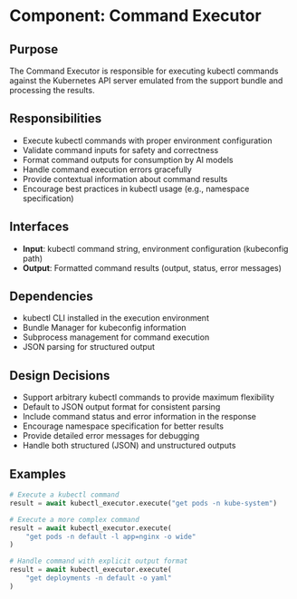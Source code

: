 # Component: Command Executor

## Purpose
The Command Executor is responsible for executing kubectl commands against the Kubernetes API server emulated from the support bundle and processing the results.

## Responsibilities
- Execute kubectl commands with proper environment configuration
- Validate command inputs for safety and correctness
- Format command outputs for consumption by AI models
- Handle command execution errors gracefully
- Provide contextual information about command results
- Encourage best practices in kubectl usage (e.g., namespace specification)

## Interfaces
- **Input**: kubectl command string, environment configuration (kubeconfig path)
- **Output**: Formatted command results (output, status, error messages)

## Dependencies
- kubectl CLI installed in the execution environment
- Bundle Manager for kubeconfig information
- Subprocess management for command execution
- JSON parsing for structured output

## Design Decisions
- Support arbitrary kubectl commands to provide maximum flexibility
- Default to JSON output format for consistent parsing
- Include command status and error information in the response
- Encourage namespace specification for better results
- Provide detailed error messages for debugging
- Handle both structured (JSON) and unstructured outputs

## Examples

```python
# Execute a kubectl command
result = await kubectl_executor.execute("get pods -n kube-system")

# Execute a more complex command
result = await kubectl_executor.execute(
    "get pods -n default -l app=nginx -o wide"
)

# Handle command with explicit output format
result = await kubectl_executor.execute(
    "get deployments -n default -o yaml"
)
```

